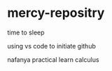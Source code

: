 # mercy-repositry
time to sleep

using vs code to initiate github 

nafanya practical
learn calculus